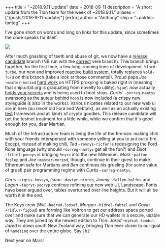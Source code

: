 +++
title = "~2018.9.11 Update"
date = 2018-09-11
description = "A short update from the Tlon team for the week of ~2018.9.11."
aliases = ["/posts/2018-9-11-update/"]
[extra]
author = "Anthony"
ship = "~poldec-tonteg"
+++

I've gone short on words and long on links for this update, since sometimes the
code speaks for itself.

![](https://media.urbit.org/fora/updates/2018.9.11-update-1.jpg)

After much gnashing of teeth and abuse of git, we now have a
[release candidate](https://github.com/urbit/arvo/tree/release-candidate)
branch (NB run with the
[correct](https://github.com/urbit/urbit/tree/release-candidate) vere branch).
This branch brings together, for the first time, a few long-running
lines of development. `%ford-turbo`, our new and improved [reactive build
system](https://github.com/urbit/arvo/blob/release-candidate/sys/vane/ford.hoon),
totally replaces `%old-ford` on this branch (take a look at those comments!).
Proud papa *Joe* `~master-morzod`
[hard work](https://github.com/urbit/arvo/blob/release-candidate/app/acme.hoon)
on HTTPS proxying is baked right in (meaning that ship.urbit.org is graduating
from novelty to utility). `%jael` now actually [holds your
secrets](https://github.com/urbit/arvo/blob/release-candidate/sys/vane/jael.hoon)
and is being used to boot ships. *Curtis'* `~sorreg-namtyv` swansong as the
auteur behind `hoon` is now included (a crispy new styleguide is also in the
works). Various niceties related to our new web ui are in here (_au revoir_ old
Fora and Webtalk), as well as an actually existing
[test](https://github.com/urbit/arvo/blob/release-candidate/gen/test.hoon)
framework and all kinds of crypto goodies. This release candidate will get the
testnet treatment for a little while, while we confirm that it's good enough for
you, dear Martian.

Much of the Infrastructure team is living the life of the fireman: making chili
with your friends interspersed with someone yelling at you to put out a fire.
Except, instead of making chili, *Ted* `~rovnys-ricfer` is redesigning the Ford
Rune language (why should `~sorreg-namtyv` get all the fun?) and *Elliot*
`~littel-ponnys` is bringing `%eyre` into the new Millenium. *Mark*
`~palfun-foslup` and *Joe* `~master-morzod`, though, continue in their quest to
make Ethereum safe for Martians and *Ben* continues his grueling (for some value
of gruel) pair programming regime with *Curtis* `~sorreg-namtyv`.

*Chris* `~sigtus-hossyn`, *Isaac* `~davtyr-nimren`, *Jimmy* `~fallyn-balfus` and
*Logan* `~tacryt-socryp` continue refining our new web UI, Landscape. Fonts have
been argued over, tables overturned over line heights. But it will all be worth
it in the end.

The Keys crew (*Will* `~hadrud-lodsef`, *Morgan* `~hidrel-fabtel` and *Gavin*
`~ridlur-figbud`) are forming like Voltron to get our address space ported
over and make sure that we can generate our HD wallets in a secure, usable
way. They are joined by the newest edition to Tlon: *Jared* `~nidsut-tomdun`.
*Jared* is down south New Zealand way, bringing Tlon ever closer to our goal of
`%amesing` over the entire globe. Say `|hi`!

Next year on Mars!
